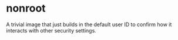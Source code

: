 # nonroot

A trivial image that just builds in the default user ID to confirm how it interacts with other security settings.